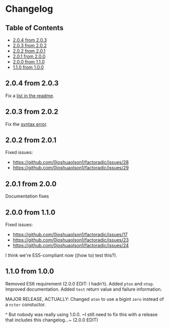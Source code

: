 # Changelog

## Table of Contents

- [2.0.4 from 2.0.3](#204-from-203)
- [2.0.3 from 2.0.2](#203-from-202)
- [2.0.2 from 2.0.1](#201-from-200)
- [2.0.1 from 2.0.0](#201-from-200)
- [2.0.0 from 1.1.0](#200-from-110)
- [1.1.0 from 1.0.0](#110-from-100)

## 2.0.4 from 2.0.3

Fix a [list in the readme](https://github.com/0joshuaolson1/factoradic/commit/7480d11307c0767a869f1a5f4431b2f0009952fc).

## 2.0.3 from 2.0.2

Fix the [syntax error](https://github.com/0joshuaolson1/factoradic/commit/dd61bfc43f149cefdd31319937d25507be0c5266).

## 2.0.2 from 2.0.1

Fixed issues:

- https://github.com/0joshuaolson1/factoradic/issues/28
- https://github.com/0joshuaolson1/factoradic/issues/29

## 2.0.1 from 2.0.0

Documentation fixes

## 2.0.0 from 1.1.0

Fixed issues:

- https://github.com/0joshuaolson1/factoradic/issues/17
- https://github.com/0joshuaolson1/factoradic/issues/23
- https://github.com/0joshuaolson1/factoradic/issues/24

I think we're ES5-compliant now ((how to) test this?). 

## 1.1.0 from 1.0.0

Removed ES6 requirement (2.0.0 EDIT: I hadn't). Added `pton` and `ntop`. Improved documentation. Added `test` return value and failure information.

MAJOR RELEASE, ACTUALLY: Changed `aton` to use a bigint `zero` instead of a `nctor` constuctor.

^ But nobody was really using 1.0.0. ~I still need to fix this with a release that includes this changelog...~ (2.0.0 EDIT)
